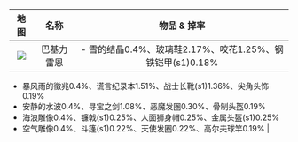 | 地图 | 名称 | 物品 & 掉率 |
|:----:|:----:|:----------:|
| ![](https://github.com/lyy289065406/ro-single-server/blob/master/img/GVG_01.png) | 巴基力雷恩 | - 雪的结晶0.4%、玻璃鞋2.17%、咬花1.25%、钢铁铠甲(s1)0.18%
- 暴风雨的徵兆0.4%、谎言纪录本1.51%、战士长靴(s1)1.36%、尖角头饰0.19%
- 安静的水波0.4%、寻宝之剑1.08%、恶魔发圈0.30%、骨制头盔0.19%
- 海浪雕像0.4%、镰戟(s1)0.25%、人面狮身帽0.25%、金属头盔(s1)0.25%
- 空气雕像0.4%、斗篷(s1)0.22%、天使发圈0.22%、高尔夫球竿0.19% |


